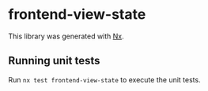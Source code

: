 # frontend-view-state

This library was generated with [Nx](https://nx.dev).

## Running unit tests

Run `nx test frontend-view-state` to execute the unit tests.
